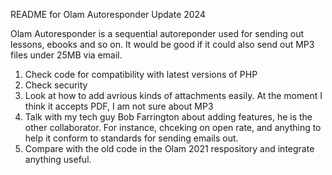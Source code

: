 README for Olam Autoresponder Update 2024

Olam Autoresponder is a sequential autoreponder used for sending out lessons, ebooks and so on. 
It would be good if it could also send out MP3 files under 25MB via email. 

1. Check code for compatibility with latest versions of PHP
2. Check security
3. Look at how to add avrious kinds of attachments easily. At the moment I think it accepts PDF, I am not sure about MP3
4. Talk with my tech guy Bob Farrington about adding features, he is the other collaborator. For instance, chceking on open rate, and anything to help it conform to standards for sending emails out. 
5. Compare with the old code in the Olam 2021 respository and integrate anything useful. 
